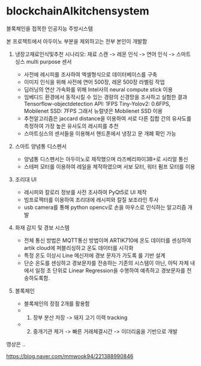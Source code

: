 # blockchainAIkitchensystem
블록체인을 접목한 인공지능 주방시스템


본 프로젝트에서 아두이노 부분을 제외하고는 전부 본인이 개발함


1. 냉장고재료인식및추천
시나리오: 재료 스캔 -> 레몬 인식 -> 연어 인식 -> 스마트싱스 multi purpose 센서

   - 사전에 레시피를 조사하여 엑셀형식으로 데이터베이스를 구축
   - 이미지 인식을 위해 사전에 연어 500장, 레몬 500장 라벨링 작업
   - 딥러닝의 연산 가속화를 위해 Intel사의 neural compute stick 이용
   - 임베디드 환경에서 동작시킬 수 있는 경량의 신경망을 조사하고 실험한 결과 
   Tensorflow-objectdetection API: 1FPS Tiny-Yolov2: 0.6FPS, Mobilenet SSD: 7FPS 
   그래서 뉴럴넷은 Mobilenet SSD 이용 
    - 추천알고리즘은 jaccard distance을 이용하여 서로 다른 집합 간의 유사도를 측정하여 가장 높은 유사도의 레시피를 추천
    - 스마트싱스의 센서들을 이용해서 핸드폰에서 냉장고 문 개폐 확인 가능


2. 스마트 양념통 디스펜서
    - 양념통 디스펜서는 아두이노로 제작했으며 라즈베리파이3B+로 시리얼 통신
    - 스테퍼 모터를 이용하여 레일을 제작하였으며 서보 모터, 워터 펌프 모터를 이용

3. 조리대 UI 

    - 레시피와 칼로리 정보를 사전 조사하여 PyQt5로 UI 제작
    - 빔프로젝터를 이용하여 조리대에 레시피와 칼질 보조라인 투사
    - usb camera를 통해 python opencv로 손을 마우스로 인식하는 알고리즘 개발
    
4. 화재 감지 및 경보 시스템
    - 전체 통신 방법은 MQTT통신 방법이며 ARTIK710에 온도 데이터를 센싱하여 artik cloud에 퍼블리싱하고 온도 데이터를 시각화
    - 특정 온도 이상시 Line 메신저에 경보 문자가 가도록 룰 기반 설계
    - 단순 온도를 센싱하고 경보문자를 전송하는 기존의 시스템이 아닌,
      아틱 자체 내에서 일정 초 단위로 Linear Regression을 수행하여 예측하고 경보문자를 전송하도록함.
      
5. 블록체인 
    - 블록체인의 장점 2개를 활용함
    - 1) 장부 분산 저장 -> 돼지 고기 이력 tracking
    - 2) 중개기관 제거 ->  빠른 거래체결시간 -> 이더리움을 기반으로 개발
    
    


영상은  .. 


https://blog.naver.com/mmwook94/221388990846

